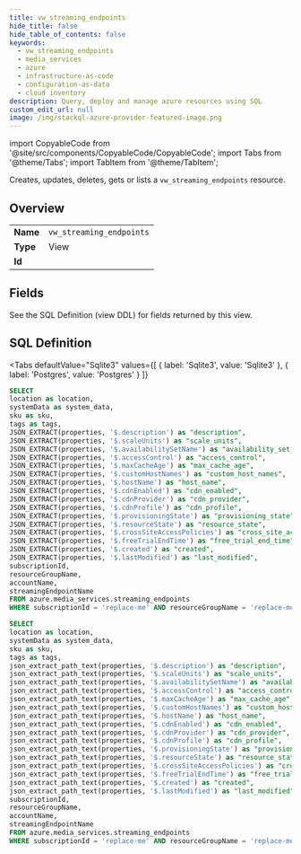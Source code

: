 ```yaml
--- 
title: vw_streaming_endpoints
hide_title: false
hide_table_of_contents: false
keywords:
  - vw_streaming_endpoints
  - media_services
  - azure
  - infrastructure-as-code
  - configuration-as-data
  - cloud inventory
description: Query, deploy and manage azure resources using SQL
custom_edit_url: null
image: /img/stackql-azure-provider-featured-image.png
---
```


import CopyableCode from '@site/src/components/CopyableCode/CopyableCode';
import Tabs from '@theme/Tabs';
import TabItem from '@theme/TabItem';

Creates, updates, deletes, gets or lists a <code>vw_streaming_endpoints</code> resource.

## Overview
<table><tbody>
<tr><td><b>Name</b></td><td><code>vw_streaming_endpoints</code></td></tr>
<tr><td><b>Type</b></td><td>View</td></tr>
<tr><td><b>Id</b></td><td><CopyableCode code="azure.media_services.vw_streaming_endpoints" /></td></tr>
</tbody></table>

## Fields

See the SQL Definition (view DDL) for fields returned by this view.

## SQL Definition

<Tabs
defaultValue="Sqlite3"
values={[
{ label: 'Sqlite3', value: 'Sqlite3' },
{ label: 'Postgres', value: 'Postgres' }
]}
>
<TabItem value="Sqlite3">

```sql
SELECT
location as location,
systemData as system_data,
sku as sku,
tags as tags,
JSON_EXTRACT(properties, '$.description') as "description",
JSON_EXTRACT(properties, '$.scaleUnits') as "scale_units",
JSON_EXTRACT(properties, '$.availabilitySetName') as "availability_set_name",
JSON_EXTRACT(properties, '$.accessControl') as "access_control",
JSON_EXTRACT(properties, '$.maxCacheAge') as "max_cache_age",
JSON_EXTRACT(properties, '$.customHostNames') as "custom_host_names",
JSON_EXTRACT(properties, '$.hostName') as "host_name",
JSON_EXTRACT(properties, '$.cdnEnabled') as "cdn_enabled",
JSON_EXTRACT(properties, '$.cdnProvider') as "cdn_provider",
JSON_EXTRACT(properties, '$.cdnProfile') as "cdn_profile",
JSON_EXTRACT(properties, '$.provisioningState') as "provisioning_state",
JSON_EXTRACT(properties, '$.resourceState') as "resource_state",
JSON_EXTRACT(properties, '$.crossSiteAccessPolicies') as "cross_site_access_policies",
JSON_EXTRACT(properties, '$.freeTrialEndTime') as "free_trial_end_time",
JSON_EXTRACT(properties, '$.created') as "created",
JSON_EXTRACT(properties, '$.lastModified') as "last_modified",
subscriptionId,
resourceGroupName,
accountName,
streamingEndpointName
FROM azure.media_services.streaming_endpoints
WHERE subscriptionId = 'replace-me' AND resourceGroupName = 'replace-me' AND accountName = 'replace-me';
```

</TabItem>
<TabItem value="Postgres">

```sql
SELECT
location as location,
systemData as system_data,
sku as sku,
tags as tags,
json_extract_path_text(properties, '$.description') as "description",
json_extract_path_text(properties, '$.scaleUnits') as "scale_units",
json_extract_path_text(properties, '$.availabilitySetName') as "availability_set_name",
json_extract_path_text(properties, '$.accessControl') as "access_control",
json_extract_path_text(properties, '$.maxCacheAge') as "max_cache_age",
json_extract_path_text(properties, '$.customHostNames') as "custom_host_names",
json_extract_path_text(properties, '$.hostName') as "host_name",
json_extract_path_text(properties, '$.cdnEnabled') as "cdn_enabled",
json_extract_path_text(properties, '$.cdnProvider') as "cdn_provider",
json_extract_path_text(properties, '$.cdnProfile') as "cdn_profile",
json_extract_path_text(properties, '$.provisioningState') as "provisioning_state",
json_extract_path_text(properties, '$.resourceState') as "resource_state",
json_extract_path_text(properties, '$.crossSiteAccessPolicies') as "cross_site_access_policies",
json_extract_path_text(properties, '$.freeTrialEndTime') as "free_trial_end_time",
json_extract_path_text(properties, '$.created') as "created",
json_extract_path_text(properties, '$.lastModified') as "last_modified",
subscriptionId,
resourceGroupName,
accountName,
streamingEndpointName
FROM azure.media_services.streaming_endpoints
WHERE subscriptionId = 'replace-me' AND resourceGroupName = 'replace-me' AND accountName = 'replace-me';
```

</TabItem>
</Tabs>
